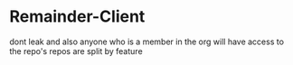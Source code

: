 # Remainder-Client
dont leak
and also anyone who is a member in the org will have access to the repo's
repos are split by feature
